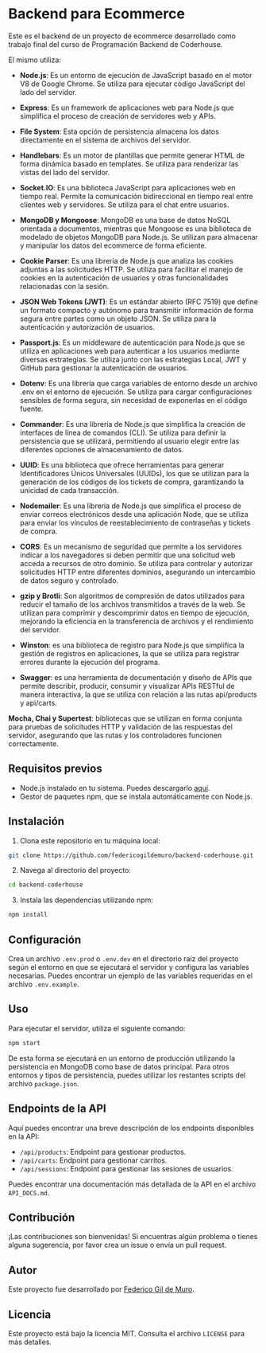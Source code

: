 # Backend para Ecommerce

Este es el backend de un proyecto de ecommerce desarrollado como trabajo final del curso de Programación Backend de Coderhouse.

El mismo utiliza:

- **Node.js**: Es un entorno de ejecución de JavaScript basado en el motor V8 de Google Chrome. Se utiliza para ejecutar código JavaScript del lado del servidor.

- **Express**: Es un framework de aplicaciones web para Node.js que simplifica el proceso de creación de servidores web y APIs.

- **File System**: Esta opción de persistencia almacena los datos directamente en el sistema de archivos del servidor.

- **Handlebars**: Es un motor de plantillas que permite generar HTML de forma dinámica basado en templates. Se utiliza para renderizar las vistas del lado del servidor.

- **Socket.IO**: Es una biblioteca JavaScript para aplicaciones web en tiempo real. Permite la comunicación bidireccional en tiempo real entre clientes web y servidores. Se utiliza para el chat entre usuarios.

- **MongoDB y Mongoose**: MongoDB es una base de datos NoSQL orientada a documentos, mientras que Mongoose es una biblioteca de modelado de objetos MongoDB para Node.js. Se utilizan para almacenar y manipular los datos del ecommerce de forma eficiente.

- **Cookie Parser**: Es una librería de Node.js que analiza las cookies adjuntas a las solicitudes HTTP. Se utiliza para facilitar el manejo de cookies en la autenticación de usuarios y otras funcionalidades relacionadas con la sesión.

- **JSON Web Tokens (JWT)**: Es un estándar abierto (RFC 7519) que define un formato compacto y autónomo para transmitir información de forma segura entre partes como un objeto JSON. Se utiliza para la autenticación y autorización de usuarios.

- **Passport.js**: Es un middleware de autenticación para Node.js que se utiliza en aplicaciones web para autenticar a los usuarios mediante diversas estrategias. Se utiliza junto con las estrategias Local, JWT y GitHub para gestionar la autenticación de usuarios.

- **Dotenv**: Es una librería que carga variables de entorno desde un archivo .env en el entorno de ejecución. Se utiliza para cargar configuraciones sensibles de forma segura, sin necesidad de exponerlas en el código fuente.

- **Commander**: Es una librería de Node.js que simplifica la creación de interfaces de línea de comandos (CLI). Se utiliza para definir la persistencia que se utilizará, permitiendo al usuario elegir entre las diferentes opciones de almacenamiento de datos.

- **UUID**: Es una biblioteca que ofrece herramientas para generar Identificadores Únicos Universales (UUIDs), los que se utilizan para la generación de los códigos de los tickets de compra, garantizando la unicidad de cada transacción.

- **Nodemailer**: Es una librería de Node.js que simplifica el proceso de enviar correos electrónicos desde una aplicación Node, que se utiliza para enviar los vínculos de reestablecimiento de contraseñas y tickets de compra.

- **CORS**: Es un mecanismo de seguridad que permite a los servidores indicar a los navegadores si deben permitir que una solicitud web acceda a recursos de otro dominio. Se utiliza para controlar y autorizar solicitudes HTTP entre diferentes dominios, asegurando un intercambio de datos seguro y controlado.

- **gzip y Brotli**: Son algoritmos de compresión de datos utilizados para reducir el tamaño de los archivos transmitidos a través de la web. Se utilizan para comprimir y descomprimir datos en tiempo de ejecución, mejorando la eficiencia en la transferencia de archivos y el rendimiento del servidor.

- **Winston**: es una biblioteca de registro para Node.js que simplifica la gestión de registros en aplicaciones, la que se utiliza para registrar errores durante la ejecución del programa.

- **Swagger**: es una herramienta de documentación y diseño de APIs que permite describir, producir, consumir y visualizar APIs RESTful de manera interactiva, la que se utiliza con relación a las rutas api/products y api/carts.

**Mocha, Chai y Supertest**: bibliotecas que se utilizan en forma conjunta para pruebas de solicitudes HTTP y validación de las respuestas del servidor, asegurando que las rutas y los controladores funcionen correctamente.

## Requisitos previos

- Node.js instalado en tu sistema. Puedes descargarlo [aquí](https://nodejs.org/).
- Gestor de paquetes npm, que se instala automáticamente con Node.js.

## Instalación

1. Clona este repositorio en tu máquina local:

```bash
git clone https://github.com/federicogildemuro/backend-coderhouse.git
```

2. Navega al directorio del proyecto:

```bash
cd backend-coderhouse
```

3. Instala las dependencias utilizando npm:

```bash
npm install
```

## Configuración

Crea un archivo `.env.prod` o `.env.dev` en el directorio raíz del proyecto según el entorno en que se ejecutará el servidor y configura las variables necesarias. Puedes encontrar un ejemplo de las variables requeridas en el archivo `.env.example`.

## Uso

Para ejecutar el servidor, utiliza el siguiente comando:

```bash
npm start
```

De esta forma se ejecutará en un entorno de producción utilizando la persistencia en MongoDB como base de datos principal. Para otros entornos y tipos de persistencia, puedes utilizar los restantes scripts del archivo `package.json`.

## Endpoints de la API

Aquí puedes encontrar una breve descripción de los endpoints disponibles en la API:

- `/api/products`: Endpoint para gestionar productos.
- `/api/carts`: Endpoint para gestionar carritos.
- `/api/sessions`: Endpoint para gestionar las sesiones de usuarios.

Puedes encontrar una documentación más detallada de la API en el archivo `API_DOCS.md`.

## Contribución

¡Las contribuciones son bienvenidas! Si encuentras algún problema o tienes alguna sugerencia, por favor crea un issue o envía un pull request.

## Autor

Este proyecto fue desarrollado por [Federico Gil de Muro](https://github.com/federicogildemuro).

## Licencia

Este proyecto está bajo la licencia MIT. Consulta el archivo `LICENSE` para más detalles.
